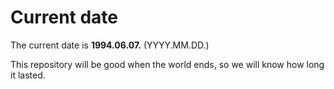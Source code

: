 # Current date

The current date is **1994.06.07.** (YYYY.MM.DD.)

This repository will be good when the world ends, so we will know how long it lasted.